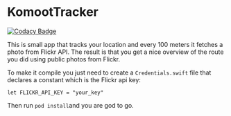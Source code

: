 # KomootTracker

[![Codacy Badge](https://api.codacy.com/project/badge/Grade/aa73cfa8bced4e54b79232fa1b401717)](https://app.codacy.com/manual/pau.ballart/KomootTracker?utm_source=github.com&utm_medium=referral&utm_content=pballart/KomootTracker&utm_campaign=Badge_Grade_Dashboard)

This is small app that tracks your location and every 100 meters it fetches a photo from Flickr API. The result is that you get a nice overview of the route you did using public photos from Flickr.

To make it compile you just need to create a ```Credentials.swift``` file that declares a constant which is the Flickr api key:
```
let FLICKR_API_KEY = "your_key"
```

Then run ```pod install```and you are god to go.